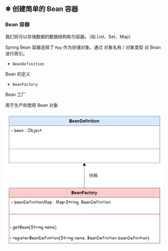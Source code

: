 ## ❄ 创建简单的 Bean 容器


### Bean 容器

我们将可以存储数据的数据结构称为容器。（如 List、Set、Map）

Spring Bean 容器选择了 `Map` 作为存储对象，通过 对象名称 / 对象类型 对 Bean 进行索引。

- `BeanDefinition`

Bean 的定义

- `BeanFactory`

Bean 工厂

用于生产和使用 Bean 对象

![](../imgs/01/class.png)
